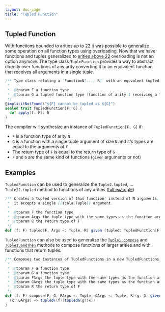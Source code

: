 ```yaml
---
layout: doc-page
title: "Tupled Function"
---
```


Tupled Function
----------------------

With functions bounded to arities up to 22 it was possible to generalize some operation on all function types using overloading. 
Now that we have functions and tuples generalized to [arities above 22](https://dotty.epfl.ch/docs/reference/dropped-features/limit22.html) overloading is not an option anymore. 
The type class `TupleFunction` provides a way to abstract directly over functions of any arity converting it to an equivalent function that receives all arguments in a single tuple.

```scala
/** Type class relating a `FunctionN[..., R]` with an equvalent tupled function `Function1[TupleN[...], R]`
 *
 *  @tparam F a function type
 *  @tparam G a tupled function type (function of arity 1 receiving a tuple as argument)
 */
@implicitNotFound("${F} cannot be tupled as ${G}")
sealed trait TupledFunction[F, G] {
  def apply(f: F): G
}
```

The compiler will synthesize an instance of `TupledFunction[F, G]` if:

* `F` is a function type of arity `N`
* `G` is a function with a single tuple argument of size `N` and it's types are equal to the arguments of `F`
* The return type of `F` is equal to the return type of `G`
* `F` and `G` are the same kind of functions (`given` arguments or not)

Examples
--------
`TupledFunction` can be used to generalize the `Tuple2.tupled`, ... `Tuple22.tupled` method to functions of any arities ([full example](https://github.com/lampepfl/dotty/tests/run/tupled-function-tupled.scala))

```scala
/** Creates a tupled version of this function: instead of N arguments,
 *  it accepts a single [[scala.Tuple]] argument.
 *
 *  @tparam F the function type
 *  @tparam Args the tuple type with the same types as the function arguments of F
 *  @tparam R the return type of F
 */
def (f: F) tupled[F, Args <: Tuple, R] given (tupled: TupledFunction[F, Args => R]): Args => R = tupled(f)
```

`TupledFunction` can also be used to generalize the [`Tuple1.compose`](https://github.com/lampepfl/dotty/tests/run/tupled-function-compose.scala) and [`Tuple1.andThen`](https://github.com/lampepfl/dotty/tests/run/tupled-function-andThen.scala) methods to compose functions of larger arities and with functions that return tuples.

```scala
/** Composes two instances of TupledFunctions in a new TupledFunctions, with this function applied last
 *
 *  @tparam F a function type
 *  @tparam G a function type
 *  @tparam FArgs the tuple type with the same types as the function arguments of F and return type of G
 *  @tparam GArgs the tuple type with the same types as the function arguments of G
 *  @tparam R the return type of F
 */
def (f: F) compose[F, G, FArgs <: Tuple, GArgs <: Tuple, R](g: G) given (tupledG: TupledFunction[G, GArgs => FArgs], tupledF: TupledFunction[F, FArgs => R]): GArgs => R = {
  (x: GArgs) => tupledF(f)(tupledG(g)(x))
}
```
